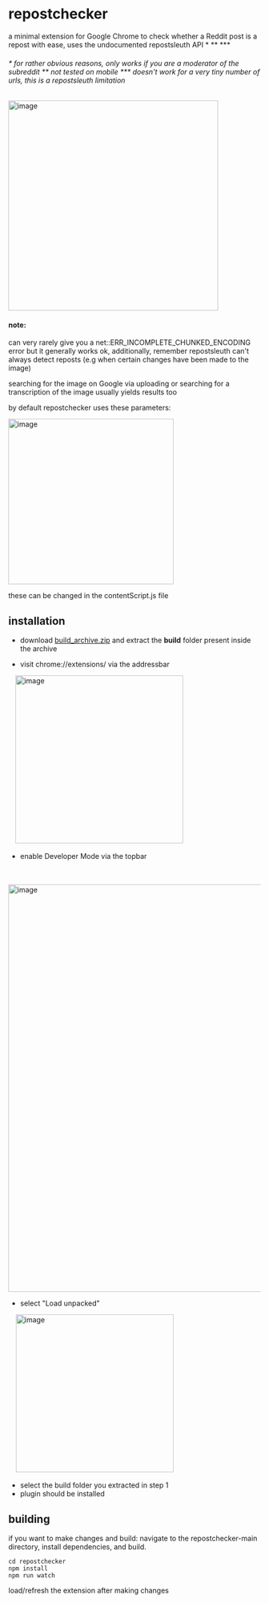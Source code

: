 # repostchecker
a minimal extension for Google Chrome to check whether a Reddit post is a repost with ease, uses the undocumented repostsleuth API * ** ***

######  \* for rather obvious reasons, only works if you are a moderator of the subreddit \** not tested on mobile \*** doesn't work for a very tiny number of urls, this is a repostsleuth limitation

<img width="419" alt="image" src="https://user-images.githubusercontent.com/68165727/145656345-70135050-1905-4d88-bf4e-b9024718e509.png">

#### note: 
can very rarely give you a net::ERR_INCOMPLETE_CHUNKED_ENCODING error but it generally works ok, 
additionally, remember repostsleuth can't always detect reposts  (e.g when certain changes have been made to the image) 

searching for the image on Google via uploading or searching for a transcription of the image usually yields results too

by default repostchecker uses these parameters:

<img width="330" alt="image" src="https://user-images.githubusercontent.com/68165727/145656649-d8136791-5cdc-47dc-a265-56838f296349.png">

these can be changed in the contentScript.js file

## installation
* download [build_archive.zip](/build_archive) and extract the **build** folder present inside the archive

* visit chrome://extensions/ via the addressbar

       <img width="335" alt="image" src="https://user-images.githubusercontent.com/68165727/145637973-0709fe69-fc9e-461c-b2ec-4a008fed0596.png">

* enable Developer Mode via the topbar

        
          <img width="813" alt="image" src="https://user-images.githubusercontent.com/68165727/145638374-2199cf63-4c5a-4ed4-b6a7-33d702475a08.png">
* select "Load unpacked"

        <img width="315" alt="image" src="https://user-images.githubusercontent.com/68165727/145638581-0c395211-feca-4c9b-8bc1-ebeef6ca29eb.png">
* select the build folder you extracted in step 1
* plugin should be installed

 

## building
if you want to make changes and build: navigate to the repostchecker-main directory, install dependencies, and build.
 
``` 
cd repostchecker
npm install
npm run watch
```
load/refresh the extension after making changes
